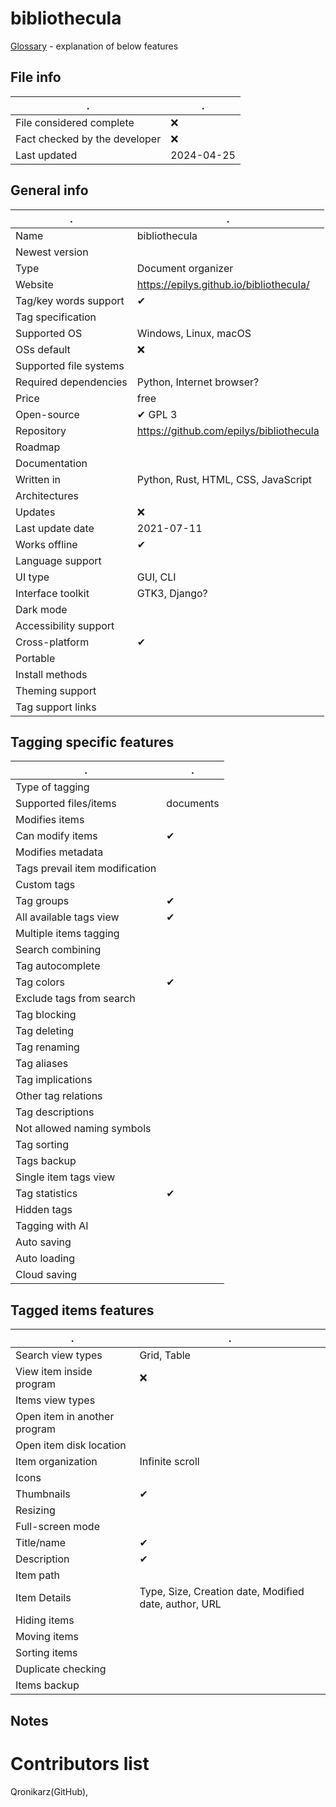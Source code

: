 # bibliothecula
[Glossary](glossary.md) - explanation of below features

## File info
. | . |
---|---
File considered complete | ❌
Fact checked by the developer | ❌
Last updated | 2024-04-25

## General info
. | . |
---|---
Name | bibliothecula
Newest version | 
Type | Document organizer
Website | https://epilys.github.io/bibliothecula/
Tag/key words support | ✔
Tag specification | 
Supported OS | Windows, Linux, macOS
OSs default | ❌
Supported file systems | 
Required dependencies | Python, Internet browser?
Price | free
Open-source | ✔ GPL 3
Repository | https://github.com/epilys/bibliothecula
Roadmap | 
Documentation | 
Written in | Python, Rust, HTML, CSS, JavaScript
Architectures | 
Updates | ❌
Last update date | 2021-07-11
Works offline | ✔
Language support | 
UI type | GUI, CLI
Interface toolkit | GTK3, Django?
Dark mode | 
Accessibility support | 
Cross-platform | ✔
Portable | 
Install methods | 
Theming support | 
Tag support links | 

## Tagging specific features
. | . |
---|---
Type of tagging | 
Supported files/items | documents
Modifies items | 
Can modify items | ✔
Modifies metadata | 
Tags prevail item modification | 
Custom tags | 
Tag groups | ✔
All available tags view | ✔
Multiple items tagging | 
Search combining | 
Tag autocomplete | 
Tag colors | ✔
Exclude tags from search | 
Tag blocking | 
Tag deleting | 
Tag renaming | 
Tag aliases | 
Tag implications | 
Other tag relations | 
Tag descriptions | 
Not allowed naming symbols | 
Tag sorting | 
Tags backup | 
Single item tags view | 
Tag statistics | ✔
Hidden tags | 
Tagging with AI | 
Auto saving | 
Auto loading | 
Cloud saving | 

## Tagged items features
. | . |
---|---
Search view types | Grid, Table
View item inside program | ❌
Items view types | 
Open item in another program | 
Open item disk location | 
Item organization | Infinite scroll
Icons | 
Thumbnails | ✔
Resizing | 
Full-screen mode | 
Title/name | ✔
Description | ✔
Item path | 
Item Details | Type, Size, Creation date, Modified date, author, URL
Hiding items | 
Moving items | 
Sorting items | 
Duplicate checking | 
Items backup | 

## Notes


# Contributors list
Qronikarz(GitHub), 
